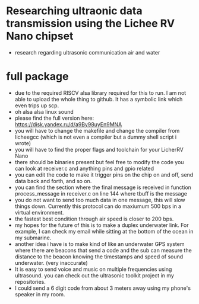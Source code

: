 # Researching ultraonic data transmission using the Lichee RV Nano chipset
- research regarding ultrasonic communication air and water
# full package
- due to the required RISCV alsa library required for this to run. I am not able to upload the whole thing to github. It has a symbolic link which even trips up scp.
- oh alsa alsa linux sound
- please find the full version here: https://disk.yandex.ru/d/a9By98uyEn9MNA
- you will have to change the makefile and change the compiler from licheegcc (which is not even a compiler but a dummy shell script i wrote)
- you will have to find the proper flags and toolchain for your LicherRV Nano 
- there should be binaries present but feel free to modify the code you can look at receiver.c and anything pins and gpio related
- you can edit the code to make it trigger pins on the chip on and off, send data back and forth, and so on.
- you can find the section where the final message is received in function process_message in receiver.c on line 144 where tbuff is the message
- you do not want to send too much data in one message, this will slow things down. Currently this protocol can do maxiumum 500 bps in a virtual environment.
- the fastest best condition through air speed is closer to 200 bps.
- my hopes for the future of this is to make a duplex underwater link. For example, I can check my email while sitting at the bottom of the ocean in my submarine.
- another idea i have is to make kind of like an underwater GPS system where there are beacons that send a code and the sub can measure the distance to the beacon knowing the timestamps and speed of sound underwater. (very inaccurate)
- It is easy to send voice and music on multiple frequencies using ultrasound. you can check out the ultrasonic toolkit project in my repositories.
- I could send a 6 digit code from about 3 meters away using my phone's speaker in my room.
